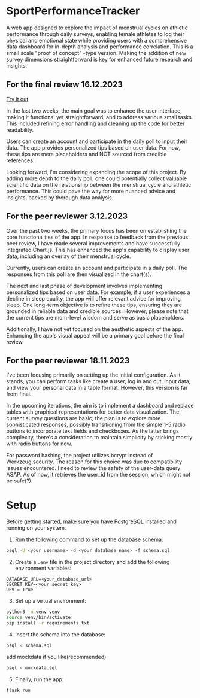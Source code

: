 # SportPerformanceTracker

A web app designed to explore the impact of menstrual cycles on athletic performance through daily surveys, enabling female athletes to log their physical and emotional state while providing users with a comprehensive data dashboard for in-depth analysis and performance correlation.
This is a small scale "proof of concept" -type version. Making the addition of new survey dimensions straightforward is key for enhanced future research and insights.

## For the final review 16.12.2023

[Try it out](https://sportperformancetracker.fly.dev)

In the last two weeks, the main goal was to enhance the user interface, making it functional yet straightforward, and to address various small tasks. This included refining error handling and cleaning up the code for better readability.

Users can create an account and participate in the daily poll to input their data. The app provides personalized tips based on user data. For now, these tips are mere placeholders and NOT sourced from credible references.

Looking forward, I'm considering expanding the scope of this project. By adding more depth to the daily poll, one could potentially collect valuable scientific data on the relationship between the menstrual cycle and athletic performance. This could pave the way for more nuanced advice and insights, backed by thorough data analysis.

## For the peer reviewer 3.12.2023

Over the past two weeks, the primary focus has been on establishing the core functionalities of the app. In response to feedback from the previous peer review, I have made several improvements and have successfully integrated Chart.js. This has enhanced the app's capability to display user data, including an overlay of their menstrual cycle.

Currently, users can create an account and participate in a daily poll. The responses from this poll are then visualized in the chart(s).

The next and last phase of development involves implementing personalized tips based on user data. For example, if a user experiences a decline in sleep quality, the app will offer relevant advice for improving sleep. One long-term objective is to refine these tips, ensuring they are grounded in reliable data and credible sources. However, please note that the current tips are mom-level wisdom and serve as basic placeholders.

Additionally, I have not yet focused on the aesthetic aspects of the app. Enhancing the app's visual appeal will be a primary goal before the final review.

## For the peer reviewer 18.11.2023

I've been focusing primarily on setting up the initial configuration. As it stands, you can perform tasks like create a user, log in and out, input data, and view your personal data in a table format. However, this version is far from final.

In the upcoming iterations, the aim is to implement a dashboard and replace tables with graphical representations for better data visualization. The current survey questions are basic; the plan is to explore more sophisticated responses, possibly transitioning from the simple 1-5 radio buttons to incorporate text fields and checkboxes. As the latter brings complexity, there's a consideration to maintain simplicity by sticking mostly with radio buttons for now.

For password hashing, the project utilizes bcrypt instead of Werkzeug.security. The reason for this choice was due to compatibility issues encountered. I need to review the safety of the user-data query ASAP. As of now, it retrieves the user_id from the session, which might not be safe(?).

# Setup

Before getting started, make sure you have PostgreSQL installed and running on your system.

1. Run the following command to set up the database schema:

```bash
psql -U <your_username> -d <your_database_name> -f schema.sql
```

2. Create a `.env` file in the project directory and add the following environment variables:

```plaintext
DATABASE_URL=<your_database_url>
SECRET_KEY=<your_secret_key>
DEV = True
```

3. Set up a virtual environment:

```bash
python3 -m venv venv
source venv/bin/activate
pip install -r requirements.txt
```

4. Insert the schema into the database:

```bash
psql < schema.sql
```

add mockdata if you like(recommended)

```bash
psql < mockdata.sql
```

5. Finally, run the app:

```bash
flask run
```
